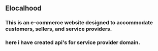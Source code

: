 ## Elocalhood
### This is an e-commerce website designed to accommodate customers, sellers, and service providers. 

### here i have created api's for service provider domain.
